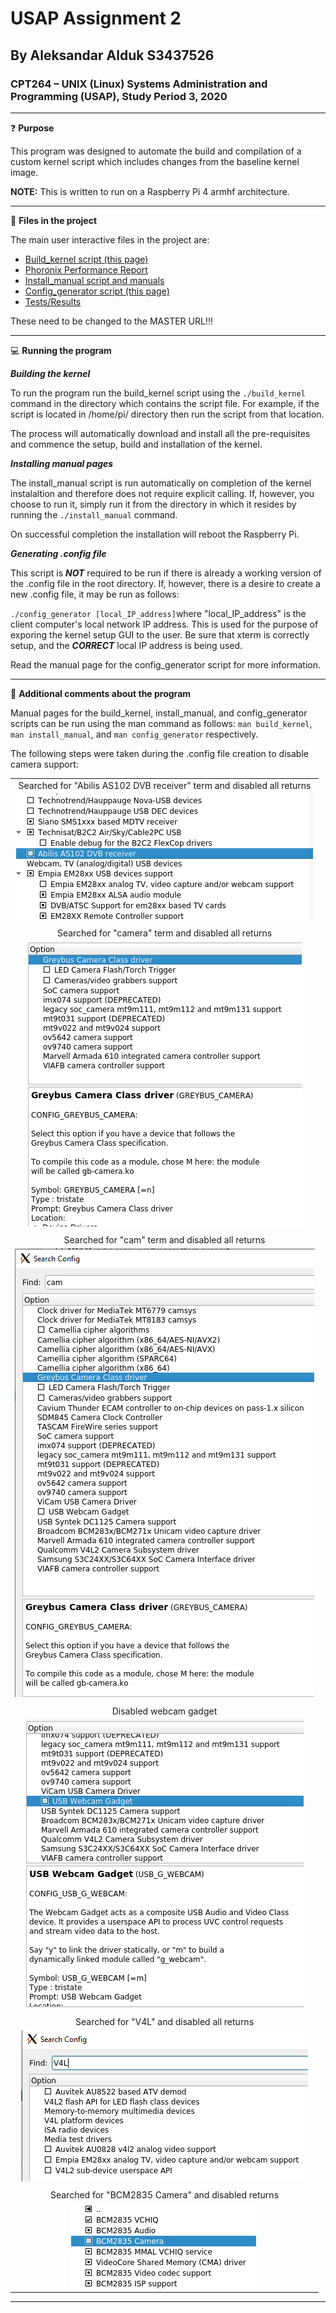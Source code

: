 # USAP Assignment 2
## By Aleksandar Alduk S3437526
### CPT264 – UNIX (Linux) Systems Administration and Programming (USAP), Study Period 3, 2020

***

:question: **Purpose**

This program was designed to automate the build and compilation of a custom kernel script which includes changes from the baseline kernel image.

**NOTE:** This is written to run on a Raspberry Pi 4 armhf architecture.

***

:open_file_folder: **Files in the project**

The main user interactive files in the project are:
-	[Build_kernel script (this page)](https://github.com/s3437526/USAP_Assignment2)
-	[Phoronix Performance Report](https://github.com/s3437526/USAP_Assignment2/blob/develop/tests/results/PhoronixTest_Results.md)
-	[Install_manual script and manuals](https://github.com/s3437526/USAP_Assignment2/tree/develop/manual)
-	[Config_generator script (this page)](https://github.com/s3437526/USAP_Assignment2)
-	[Tests/Results](https://github.com/s3437526/USAP_Assignment2/tree/develop/tests)

These need to be changed to the MASTER URL!!!

***

:computer: **Running the program**

***Building the kernel***

To run the program run the build_kernel script using the `./build_kernel` command in the directory which contains the script file. For example, if the script is located in /home/pi/ directory then run the script from that location.

The process will automatically download and install all the pre-requisites and commence the setup, build and installation of the kernel.

***Installing manual pages***

The install_manual script is run automatically on completion of the kernel instalaltion and therefore does not require explicit calling. If, however, you choose to run it, simply run it from the directory in which it resides by running the `./install_manual` command.

On successful completion the installation will reboot the Raspberry Pi.

***Generating .config file***

This script is ***NOT*** required to be run if there is already a working version of the .config file in the root directory. If, however, there is a desire to create a new .config file, it may be run as follows:

`./config_generator [local_IP_address]`where "local_IP_address" is the client computer's local network IP address. This is used for the purpose of exporing the kernel setup GUI to the user.
Be sure that xterm is correctly setup, and the ***CORRECT*** local IP address is being used.

Read the manual page for the config_generator script for more information.

***

:paperclip: **Additional comments about the program**

Manual pages for the build_kernel, install_manual, and config_generator scripts can be run using the man command as follows: `man build_kernel`, `man install_manual`, and `man config_generator` respectively.

The following steps were taken during the .config file creation to disable camera support:

||
|:----------------------------------------------------------------------------:|
|Searched for "Abilis AS102 DVB receiver" term and disabled all returns|
|![Abilis AS102 DVB receiver disabled](/assets/images/Abilis%20AS102%20DVB%20receiver.png "Abilis AS102 DVB receiver")|
||
|Searched for "camera" term and disabled all returns|
|!["Camera" xterm search query items disabled](/assets/images/camera.png "Camera driver disabled")|
||
|Searched for "cam" term and disabled all returns|
|![Webcam disabled](/assets/images/search_cam.png "Webcam driver disabled")|
||
|Disabled webcam gadget|
|!["Cam" search pattern query disabled](/assets/images/cam.png "Cam driver disabled")|
||
|Searched for "V4L" and disabled all returns|
|!["V4L" video drivers search disabled](/assets/images/v4l.png "V4L drivers disabled")|
||
|Searched for "BCM2835 Camera" and disabled returns|
|![BCM2835 camera support disabled](/assets/images/bcm2835_camera_support.png "BCM2835 camera disabled")|

***
